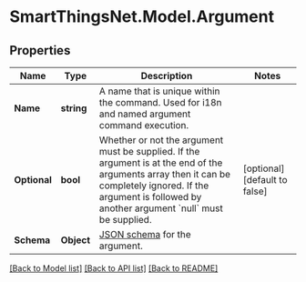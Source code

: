 # SmartThingsNet.Model.Argument
## Properties

Name | Type | Description | Notes
------------ | ------------- | ------------- | -------------
**Name** | **string** | A name that is unique within the command. Used for i18n and named argument command execution. | 
**Optional** | **bool** | Whether or not the argument must be supplied. If the argument is at the end of the arguments array then it can be completely ignored. If the argument is followed by another argument &#x60;null&#x60; must be supplied.  | [optional] [default to false]
**Schema** | **Object** | [JSON schema](http://json-schema.org/specification-links.html#draft-4) for the argument.  | 

[[Back to Model list]](../README.md#documentation-for-models) [[Back to API list]](../README.md#documentation-for-api-endpoints) [[Back to README]](../README.md)

